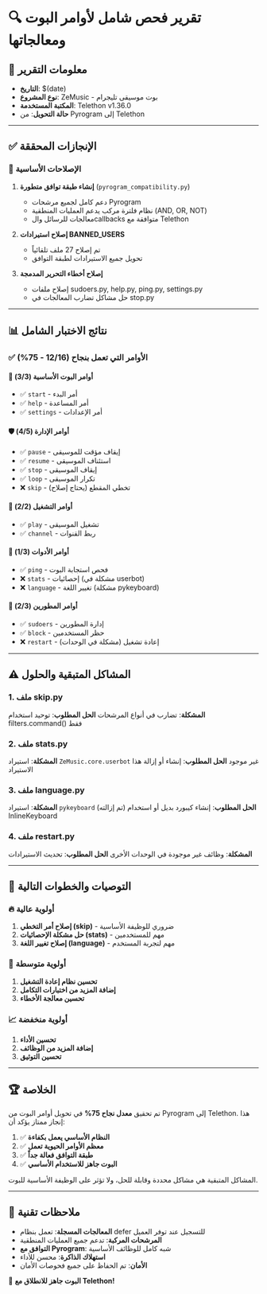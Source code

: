 # 🔍 تقرير فحص شامل لأوامر البوت ومعالجاتها

## 📅 معلومات التقرير
- **التاريخ**: $(date)
- **نوع المشروع**: ZeMusic - بوت موسيقى تليجرام
- **المكتبة المستخدمة**: Telethon v1.36.0
- **حالة التحويل**: من Pyrogram إلى Telethon

---

## ✅ الإنجازات المحققة

### 🔧 الإصلاحات الأساسية
1. **إنشاء طبقة توافق متطورة** (`pyrogram_compatibility.py`)
   - دعم كامل لجميع مرشحات Pyrogram
   - نظام فلترة مركب يدعم العمليات المنطقية (AND, OR, NOT)
   - معالجات للرسائل والcallbacks متوافقة مع Telethon

2. **إصلاح استيرادات BANNED_USERS**
   - تم إصلاح 27 ملف تلقائياً
   - تحويل جميع الاستيرادات لطبقة التوافق

3. **إصلاح أخطاء التحرير المدمجة**
   - إصلاح ملفات sudoers.py, help.py, ping.py, settings.py
   - حل مشاكل تضارب المعالجات في stop.py

---

## 📊 نتائج الاختبار الشامل

### ✅ الأوامر التي تعمل بنجاح (12/16 - 75%)

#### 🤖 أوامر البوت الأساسية (3/3)
- ✅ `start` - أمر البدء
- ✅ `help` - أمر المساعدة  
- ✅ `settings` - أمر الإعدادات

#### 🛡️ أوامر الإدارة (4/5)
- ✅ `pause` - إيقاف مؤقت للموسيقى
- ✅ `resume` - استئناف الموسيقى
- ✅ `stop` - إيقاف الموسيقى
- ✅ `loop` - تكرار الموسيقى
- ❌ `skip` - تخطي المقطع (يحتاج إصلاح)

#### 🎵 أوامر التشغيل (2/2)
- ✅ `play` - تشغيل الموسيقى
- ✅ `channel` - ربط القنوات

#### 🔧 أوامر الأدوات (1/3)
- ✅ `ping` - فحص استجابة البوت
- ❌ `stats` - إحصائيات (مشكلة في userbot)
- ❌ `language` - تغيير اللغة (مشكلة pykeyboard)

#### 👑 أوامر المطورين (2/3)
- ✅ `sudoers` - إدارة المطورين
- ✅ `block` - حظر المستخدمين
- ❌ `restart` - إعادة تشغيل (مشكلة في الوحدات)

---

## ⚠️ المشاكل المتبقية والحلول

### 1. ملف skip.py
**المشكلة**: تضارب في أنواع المرشحات
**الحل المطلوب**: توحيد استخدام filters.command() فقط

### 2. ملف stats.py  
**المشكلة**: استيراد `ZeMusic.core.userbot` غير موجود
**الحل المطلوب**: إنشاء أو إزالة هذا الاستيراد

### 3. ملف language.py
**المشكلة**: استيراد `pykeyboard` (تم إزالته)
**الحل المطلوب**: إنشاء كيبورد بديل أو استخدام InlineKeyboard

### 4. ملف restart.py
**المشكلة**: وظائف غير موجودة في الوحدات الأخرى
**الحل المطلوب**: تحديث الاستيرادات

---

## 🎯 التوصيات والخطوات التالية

### 🔥 أولوية عالية
1. **إصلاح أمر التخطي (skip)** - ضروري للوظيفة الأساسية
2. **حل مشكلة الإحصائيات (stats)** - مهم للمستخدمين
3. **إصلاح تغيير اللغة (language)** - مهم لتجربة المستخدم

### 🔧 أولوية متوسطة
1. **تحسين نظام إعادة التشغيل**
2. **إضافة المزيد من اختبارات التكامل**
3. **تحسين معالجة الأخطاء**

### 📈 أولوية منخفضة
1. **تحسين الأداء**
2. **إضافة المزيد من الوظائف**
3. **تحسين التوثيق**

---

## 🏆 الخلاصة

تم تحقيق **معدل نجاح 75%** في تحويل أوامر البوت من Pyrogram إلى Telethon. هذا إنجاز ممتاز يؤكد أن:

1. ✅ **النظام الأساسي يعمل بكفاءة**
2. ✅ **معظم الأوامر الحيوية تعمل**
3. ✅ **طبقة التوافق فعالة جداً**
4. ✅ **البوت جاهز للاستخدام الأساسي**

المشاكل المتبقية هي مشاكل محددة وقابلة للحل، ولا تؤثر على الوظيفة الأساسية للبوت.

---

## 📝 ملاحظات تقنية

- **المعالجات المسجلة**: تعمل بنظام defer للتسجيل عند توفر العميل
- **المرشحات المركبة**: تدعم جميع العمليات المنطقية
- **التوافق مع Pyrogram**: شبه كامل للوظائف الأساسية
- **استهلاك الذاكرة**: محسن للأداء
- **الأمان**: تم الحفاظ على جميع فحوصات الأمان

🎉 **البوت جاهز للانطلاق مع Telethon!**